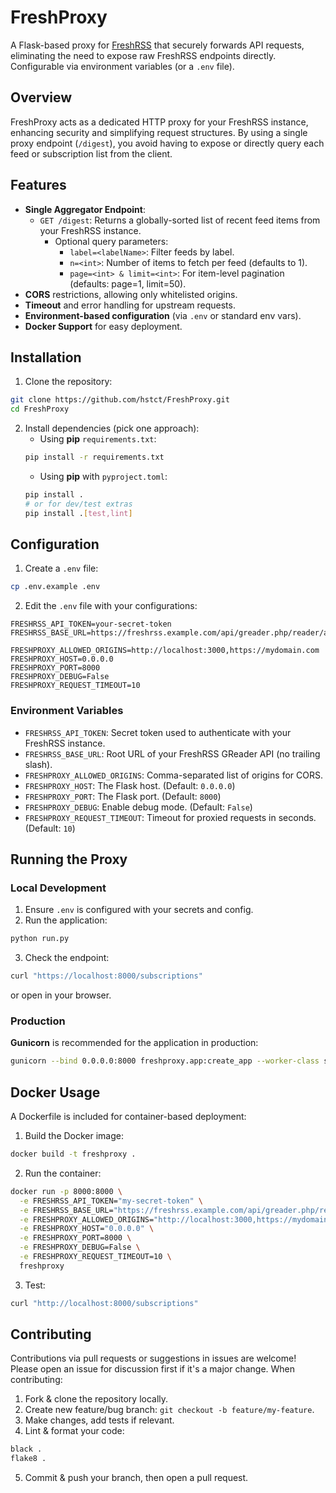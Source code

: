 # FreshProxy

A Flask-based proxy for [FreshRSS](https://github.com/FreshRSS/FreshRSS) that securely forwards API requests, eliminating the need to expose raw FreshRSS endpoints directly. Configurable via environment variables (or a `.env` file).

## Overview

FreshProxy acts as a dedicated HTTP proxy for your FreshRSS instance, enhancing security and simplifying request structures. By using a single proxy endpoint (`/digest`), you avoid having to expose or directly query each feed or subscription list from the client.

## Features

- **Single Aggregator Endpoint**:
    - `GET /digest`: Returns a globally-sorted list of recent feed items from your FreshRSS instance.
        - Optional query parameters:
            - `label=<labelName>`: Filter feeds by label.
            - `n=<int>`: Number of items to fetch per feed (defaults to 1).
            - `page=<int> & limit=<int>`: For item-level pagination (defaults: page=1, limit=50).
- **CORS** restrictions, allowing only whitelisted origins.
- **Timeout** and error handling for upstream requests.
- **Environment-based configuration** (via `.env` or standard env vars).
- **Docker Support** for easy deployment.

## Installation

1. Clone the repository:
```bash
git clone https://github.com/hstct/FreshProxy.git
cd FreshProxy
```
2. Install dependencies (pick one approach):
    - Using **pip** `requirements.txt`:
    ```bash
    pip install -r requirements.txt
    ```
    - Using **pip** with `pyproject.toml`:
    ```bash
    pip install .
    # or for dev/test extras
    pip install .[test,lint]
    ```

## Configuration

1. Create a `.env` file:
```bash
cp .env.example .env
```
2. Edit the `.env` file with your configurations:
```dotenv
FRESHRSS_API_TOKEN=your-secret-token
FRESHRSS_BASE_URL=https://freshrss.example.com/api/greader.php/reader/api/0

FRESHPROXY_ALLOWED_ORIGINS=http://localhost:3000,https://mydomain.com
FRESHPROXY_HOST=0.0.0.0
FRESHPROXY_PORT=8000
FRESHPROXY_DEBUG=False
FRESHPROXY_REQUEST_TIMEOUT=10
```

### Environment Variables

- `FRESHRSS_API_TOKEN`: Secret token used to authenticate with your FreshRSS instance.
- `FRESHRSS_BASE_URL`: Root URL of your FreshRSS GReader API (no trailing slash).
- `FRESHPROXY_ALLOWED_ORIGINS`: Comma-separated list of origins for CORS.
- `FRESHPROXY_HOST`: The Flask host. (Default: `0.0.0.0`)
- `FRESHPROXY_PORT`: The Flask port. (Default: `8000`)
- `FRESHPROXY_DEBUG`: Enable debug mode. (Default: `False`)
- `FRESHPROXY_REQUEST_TIMEOUT`: Timeout for proxied requests in seconds. (Default: `10`)

## Running the Proxy

### Local Development

1. Ensure `.env` is configured with your secrets and config.
2. Run the application:
```bash
python run.py
```
3. Check the endpoint:
```bash
curl "https://localhost:8000/subscriptions"
```
or open in your browser.

### Production

**Gunicorn** is recommended for the application in production:

```bash
gunicorn --bind 0.0.0.0:8000 freshproxy.app:create_app --worker-class sync --workers 4
```

## Docker Usage

A Dockerfile is included for container-based deployment:

1. Build the Docker image:
```bash
docker build -t freshproxy .
```
2. Run the container:
```bash
docker run -p 8000:8000 \
  -e FRESHRSS_API_TOKEN="my-secret-token" \
  -e FRESHRSS_BASE_URL="https://freshrss.example.com/api/greader.php/reader/api/0" \
  -e FRESHPROXY_ALLOWED_ORIGINS="http://localhost:3000,https://mydomain.com" \
  -e FRESHPROXY_HOST="0.0.0.0" \
  -e FRESHPROXY_PORT=8000 \
  -e FRESHPROXY_DEBUG=False \
  -e FRESHPROXY_REQUEST_TIMEOUT=10 \
  freshproxy
```
3. Test:
```bash
curl "http://localhost:8000/subscriptions"
```

## Contributing

Contributions via pull requests or suggestions in issues are welcome! Please open an issue for discussion first if it's a major change. When contributing:

1. Fork & clone the repository locally.
2. Create new feature/bug branch: `git checkout -b feature/my-feature`.
3. Make changes, add tests if relevant.
4. Lint & format your code:
```bash
black .
flake8 .
```
5. Commit & push your branch, then open a pull request.
